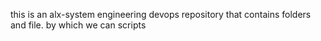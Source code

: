 this is an alx-system engineering devops repository that contains folders and file. by which we can scripts

